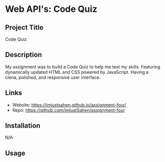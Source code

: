 # Web API's: Code Quiz

## Project Title

Code Quiz

## Description

My assignment was to build a Code Quiz to help me test my skills. Featuring dynamically updated HTML and CSS powered by JavaScript. Having a clena, polished, and responsive user interface.

## Links

- Website: https://imjustsahen.github.io/assignment-four/
- Repo: https://github.com/imjustSahen/assignment-four

## Installation

N/A

## Usage

![]()
